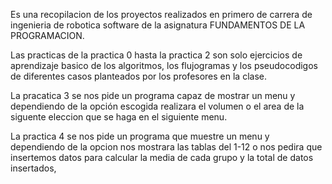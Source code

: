 Es una recopilacion de los proyectos realizados en primero de carrera de ingenieria de robotica software de la asignatura FUNDAMENTOS DE LA PROGRAMACION.

Las practicas de la practica 0 hasta la practica 2 son solo ejercicios de aprendizaje basico de los algoritmos, los flujogramas y los pseudocodigos de diferentes casos planteados por los profesores en la clase.

La pracatica 3 se nos pide un programa capaz de mostrar un menu y dependiendo de la opción escogida realizara el volumen o el area de la siguente eleccion que se haga en el siguiente menu.

La practica 4 se nos pide un programa que muestre un menu y dependiendo de la opcion nos mostrara las tablas del 1-12 o nos pedira que insertemos datos para calcular la media de cada grupo y la total de datos insertados,
